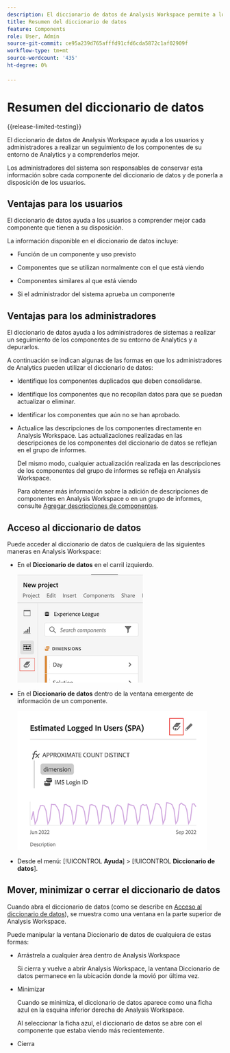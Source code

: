 ```yaml
---
description: El diccionario de datos de Analysis Workspace permite a los usuarios catalogar y realizar un seguimiento de los distintos componentes de Analysis Workspace, incluido el uso deseado, que se aprueban, que son duplicados, etc.
title: Resumen del diccionario de datos
feature: Components
role: User, Admin
source-git-commit: ce95a239d765afffd91cfd6cda5872c1af02909f
workflow-type: tm+mt
source-wordcount: '435'
ht-degree: 0%

---
```


# Resumen del diccionario de datos

{{release-limited-testing}}

El diccionario de datos de Analysis Workspace ayuda a los usuarios y administradores a realizar un seguimiento de los componentes de su entorno de Analytics y a comprenderlos mejor.

Los administradores del sistema son responsables de conservar esta información sobre cada componente del diccionario de datos y de ponerla a disposición de los usuarios.

## Ventajas para los usuarios

El diccionario de datos ayuda a los usuarios a comprender mejor cada componente que tienen a su disposición.

La información disponible en el diccionario de datos incluye:

* Función de un componente y uso previsto

* Componentes que se utilizan normalmente con el que está viendo

* Componentes similares al que está viendo

* Si el administrador del sistema aprueba un componente

## Ventajas para los administradores

El diccionario de datos ayuda a los administradores de sistemas a realizar un seguimiento de los componentes de su entorno de Analytics y a depurarlos.

A continuación se indican algunas de las formas en que los administradores de Analytics pueden utilizar el diccionario de datos:

* Identifique los componentes duplicados que deben consolidarse.

* Identifique los componentes que no recopilan datos para que se puedan actualizar o eliminar.

* Identificar los componentes que aún no se han aprobado.

* Actualice las descripciones de los componentes directamente en Analysis Workspace. Las actualizaciones realizadas en las descripciones de los componentes del diccionario de datos se reflejan en el grupo de informes.

   Del mismo modo, cualquier actualización realizada en las descripciones de los componentes del grupo de informes se refleja en Analysis Workspace.

   Para obtener más información sobre la adición de descripciones de componentes en Analysis Workspace o en un grupo de informes, consulte [Agregar descripciones de componentes](/help/analyze/analysis-workspace/components/add-component-descriptions.md).

## Acceso al diccionario de datos

Puede acceder al diccionario de datos de cualquiera de las siguientes maneras en Analysis Workspace:

* En el **Diccionario de datos** en el carril izquierdo.

   ![Icono del diccionario de datos en el carril izquierdo](assets/data-dictionary-access-icon.png)

* En el **Diccionario de datos** dentro de la ventana emergente de información de un componente.

   ![Icono del diccionario de datos en la ventana emergente de información](assets/data-dictionary-access-infopopover.png)
<!--update screenshot; this was taken from a mock-->

* Desde el menú: [!UICONTROL **Ayuda**] > [!UICONTROL **Diccionario de datos**].

   <!--add screenshot-->

## Mover, minimizar o cerrar el diccionario de datos

Cuando abra el diccionario de datos (como se describe en [Acceso al diccionario de datos](#access-the-data-dictionary)), se muestra como una ventana en la parte superior de Analysis Workspace.

Puede manipular la ventana Diccionario de datos de cualquiera de estas formas:

* Arrástrela a cualquier área dentro de Analysis Workspace

   Si cierra y vuelve a abrir Analysis Workspace, la ventana Diccionario de datos permanece en la ubicación donde la movió por última vez. <!--True?-->

* Minimizar

   Cuando se minimiza, el diccionario de datos aparece como una ficha azul en la esquina inferior derecha de Analysis Workspace.

   Al seleccionar la ficha azul, el diccionario de datos se abre con el componente que estaba viendo más recientemente.

* Cierra
